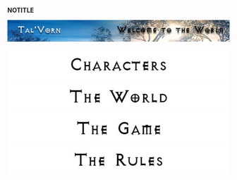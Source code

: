 __NOTITLE__

<div class="center" style="width: auto; margin-left: auto; margin-right: auto;">

![<File:TVBanner.jpg>](TVBanner.jpg "File:TVBanner.jpg")

</div>

![Characters.jpg](Characters.jpg "Characters.jpg")
<span style="float:right;">![The_World.jpg](The_World.jpg
"The_World.jpg")</span>

![The_Game.jpg](The_Game.jpg "The_Game.jpg")
<span style="float:right;">![The_Rules.jpg](The_Rules.jpg
"The_Rules.jpg")</span>